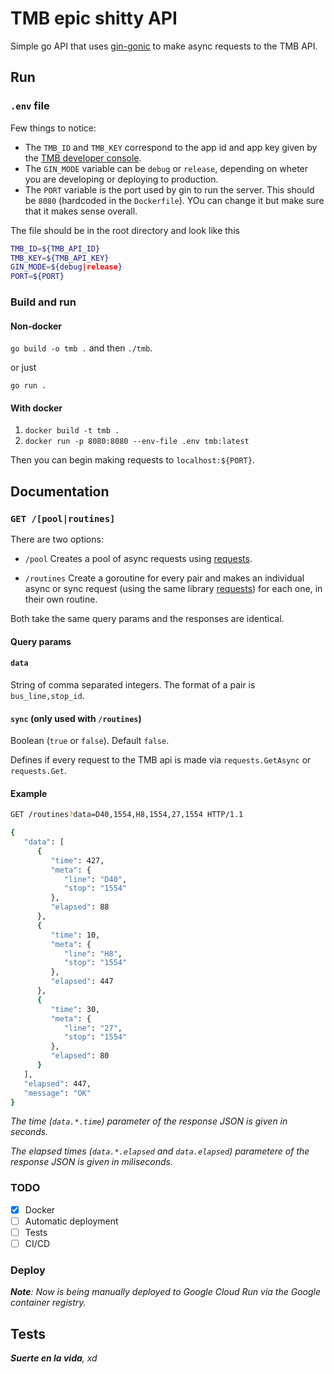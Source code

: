 # TMB epic shitty API

Simple go API that uses [gin-gonic](https://github.com/gin-gonic/gin) to make async requests to the TMB API.

## Run

### `.env` file

Few things to notice:

- The `TMB_ID` and `TMB_KEY` correspond to the app id and app key given by the [TMB developer console](https://developer.tmb.cat/).
- The `GIN_MODE` variable can be `debug` or `release`, depending on wheter you are developing or deploying to production.
- The `PORT` variable is the port used by gin to run the server. This should be `8080` (hardcoded in the `Dockerfile`). YOu can change it but make sure that it makes sense overall.

The file should be in the root directory and look like this

```bash
TMB_ID=${TMB_API_ID}
TMB_KEY=${TMB_API_KEY}
GIN_MODE=${debug|release}
PORT=${PORT}
```

### Build and run

#### Non-docker

`go build -o tmb .` and then `./tmb`.

or just

`go run .`


#### With docker

1. `docker build -t tmb .`
2. `docker run -p 8080:8080 --env-file .env tmb:latest` 


Then you can begin making requests to `localhost:${PORT}`.

## Documentation

### `GET /[pool|routines]`

There are two options:

- `/pool`
Creates a pool of async requests using [requests](https://github.com/jochasinga/requests).

- `/routines`
Create a goroutine for every pair and makes an individual async or sync request (using the same library [requests](https://github.com/jochasinga/requests)) for each one, in their own routine.

Both take the same query params and the responses are identical.

#### Query params

#### `data`

String of comma separated integers. The format of a pair is `bus_line,stop_id`.

#### `sync` (only used with `/routines`)

Boolean (`true` or `false`). Default `false`.

Defines if every request to the TMB api is made via `requests.GetAsync` or `requests.Get`. 

#### Example

```bash
GET /routines?data=D40,1554,H8,1554,27,1554 HTTP/1.1

{
   "data": [
      {
         "time": 427,
         "meta": {
            "line": "D40",
            "stop": "1554"
         },
         "elapsed": 88
      },
      {
         "time": 10,
         "meta": {
            "line": "H8",
            "stop": "1554"
         },
         "elapsed": 447
      },
      {
         "time": 30,
         "meta": {
            "line": "27",
            "stop": "1554"
         },
         "elapsed": 80
      }
   ],
   "elapsed": 447,
   "message": "OK"
}
```

*The time (`data.*.time`) parameter of the response JSON is given in seconds.*

*The elapsed times (`data.*.elapsed` and `data.elapsed`) parametere of the response JSON is given in miliseconds.*

### TODO

- [x] Docker
- [ ] Automatic deployment
- [ ] Tests
- [ ] CI/CD

### Deploy

***Note**: Now is being manually deployed to Google Cloud Run via the Google container registry.*

## Tests

***Suerte en la vida**, xd*

